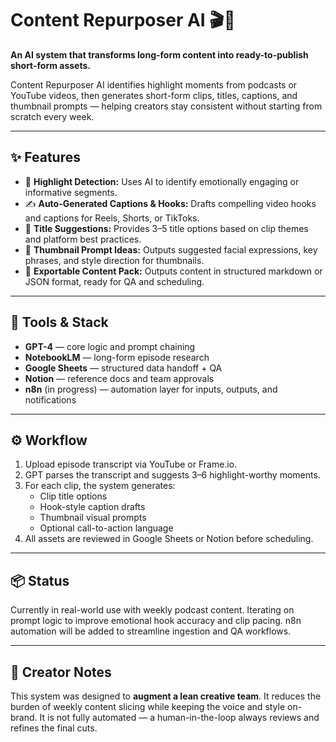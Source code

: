 # Content Repurposer AI 🎬🔁

**An AI system that transforms long-form content into ready-to-publish short-form assets.**

Content Repurposer AI identifies highlight moments from podcasts or YouTube videos, then generates short-form clips, titles, captions, and thumbnail prompts — helping creators stay consistent without starting from scratch every week.

---

## ✨ Features

- 🎯 **Highlight Detection:** Uses AI to identify emotionally engaging or informative segments.
- ✍️ **Auto-Generated Captions & Hooks:** Drafts compelling video hooks and captions for Reels, Shorts, or TikToks.
- 🧠 **Title Suggestions:** Provides 3–5 title options based on clip themes and platform best practices.
- 🎨 **Thumbnail Prompt Ideas:** Outputs suggested facial expressions, key phrases, and style direction for thumbnails.
- 🧾 **Exportable Content Pack:** Outputs content in structured markdown or JSON format, ready for QA and scheduling.

---

## 🔧 Tools & Stack

- **GPT-4** — core logic and prompt chaining
- **NotebookLM** — long-form episode research
- **Google Sheets** — structured data handoff + QA
- **Notion** — reference docs and team approvals
- **n8n** (in progress) — automation layer for inputs, outputs, and notifications

---

## ⚙️ Workflow

1. Upload episode transcript via YouTube or Frame.io.
2. GPT parses the transcript and suggests 3–6 highlight-worthy moments.
3. For each clip, the system generates:
   - Clip title options
   - Hook-style caption drafts
   - Thumbnail visual prompts
   - Optional call-to-action language
4. All assets are reviewed in Google Sheets or Notion before scheduling.

---

## 📦 Status

Currently in real-world use with weekly podcast content. Iterating on prompt logic to improve emotional hook accuracy and clip pacing. n8n automation will be added to streamline ingestion and QA workflows.

---

## 🧠 Creator Notes

This system was designed to **augment a lean creative team**. It reduces the burden of weekly content slicing while keeping the voice and style on-brand. It is not fully automated — a human-in-the-loop always reviews and refines the final cuts.
